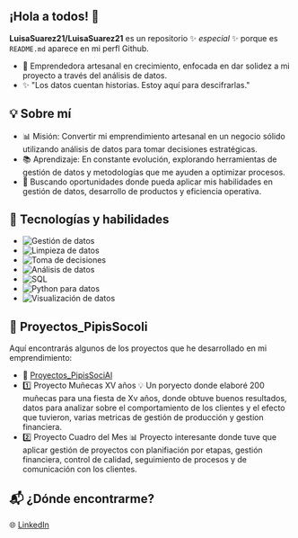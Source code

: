 ## ¡Hola a todos! 👋

**LuisaSuarez21/LuisaSuarez21** es un repositorio ✨ _especial_ ✨ porque es `README.md` aparece en mi perfl Github.

- 🎨 Emprendedora artesanal en crecimiento, enfocada en dar solidez a mi proyecto a través del análisis de datos.
- ✨ "Los datos cuentan historias. Estoy aquí para descifrarlas."

## 💡 Sobre mí
- 📊 Misión: Convertir mi emprendimiento artesanal en un negocio sólido utilizando análisis de datos para tomar decisiones estratégicas. 
- 📚 Aprendizaje: En constante evolución, explorando herramientas de gestión de datos y metodologías que me ayuden a optimizar procesos.
- 🚀 Buscando oportunidades donde pueda aplicar mis habilidades en gestión de datos, desarrollo de productos y eficiencia operativa.

## 🔧 Tecnologías y habilidades
- ![Gestión de datos](https://img.shields.io/badge/Gestión_de_datos_y_procesos-Maestría-purple)
- ![Limpieza de datos](https://img.shields.io/badge/Limpieza_de_datos-Fundamental-green)
- ![Toma de decisiones](https://img.shields.io/badge/Toma_de_decisiones-Datos_al_mando-orange)
- ![Análisis de datos](https://img.shields.io/badge/Análisis_de_datos-Experta-blue)  
- ![SQL](https://img.shields.io/badge/SQL-Intermedio-yellow)
- ![Python para datos](https://img.shields.io/badge/Python_para_datos-Avanzado-orange) 
- ![Visualización de datos](https://img.shields.io/badge/Visualización_de_datos-Activa-red)


## 📂 Proyectos_PipisSocoli
Aquí encontrarás algunos de los proyectos que he desarrollado en mi emprendimiento:
- 📂 [Proyectos_PipisSociAl](https://github.com/LuisaSuarez21/Proyectos_PipisSociAl)
- 1️⃣ Proyecto Muñecas XV años 💡 Un poryecto donde elaboré 200 muñecas para una fiesta de Xv años, donde obtuve buenos resultados, datos para analizar sobre el comportamiento de los clientes y el efecto que tuvieron, varias metricas de gestión de producción y gestion financiera.
- 2️⃣ Proyecto Cuadro del Mes 📊 Proyecto interesante donde tuve que aplicar gestión de proyectos con planifiación por etapas, gestión financiera, control de calidad, seguimiento de procesos y de comunicación con los clientes.

## 📬 ¿Dónde encontrarme?
🌐 [LinkedIn](https://www.linkedin.com/in/luisa-velia-suárez-ramírez-4a2a36367)

